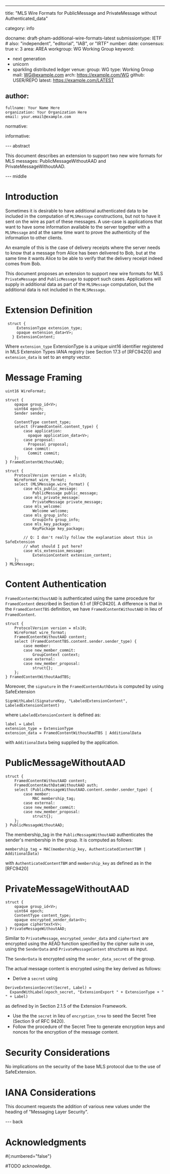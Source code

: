 
---
<!--
###
# Internet-Draft Markdown Template
#
# Rename this file from draft-todo-yourname-protocol.md to get started.
# Draft name format is "draft-<yourname>-<workgroup>-<name>.md".
#
# For initial setup, you only need to edit the first block of fields.
# Only "title" needs to be changed; delete "abbrev" if your title is short.
# Any other content can be edited, but be careful not to introduce errors.
# Some fields will be set automatically during setup if they are unchanged.
#
# Don't include "-00" or "-latest" in the filename.
# Labels in the form draft-<yourname>-<workgroup>-<name>-latest are used by
# the tools to refer to the current version; see "docname" for example.
#
# This template uses kramdown-rfc: https://github.com/cabo/kramdown-rfc
# You can replace the entire file if you prefer a different format.
# Change the file extension to match the format (.xml for XML, etc...)
#
###
-->
title: "MLS Wire Formats for PublicMessage and PrivateMessage without Authenticated_data"
<!--- abbrev: "TODO - Abbreviation" -->
category: info

docname: draft-pham-additional-wire-formats-latest
submissiontype: IETF  # also: "independent", "editorial", "IAB", or "IRTF"
number:
date:
consensus: true
v: 3
area: AREA
workgroup: WG Working Group
keyword:
 - next generation
 - unicorn
 - sparkling distributed ledger
venue:
  group: WG
  type: Working Group
  mail: WG@example.com
  arch: https://example.com/WG
  github: USER/REPO
  latest: https://example.com/LATEST

author:
 -
    fullname: Your Name Here
    organization: Your Organization Here
    email: your.email@example.com

normative:

informative:


--- abstract

This document describes an extension to support two new wire formats for MLS messages: PublicMessageWithoutAAD and PrivateMessageWithoutAAD.

--- middle

# Introduction
Sometimes it is desirable to have additional authenticated data to be included in the computation of `MLSMessage` constructions, but not to have it sent on the wire as part of these messages. A use-case is applications that want to have some information available to the server together with a `MLSMessage` and at the same time want to prove the authenticity of the information to other clients. 

An example of this is the case of delivery receipts where the server needs to know that a message from Alice has been delivered to Bob, but at the same time it wants Alice to be able to verify that the delivery receipt indeed comes from Bob.

This document proposes an extension to support new wire formats for MLS `PrivateMessage` and `PublicMessage` to support such cases. Applications will supply in additional data as part of the `MLSMessage` computation, but the additional data is not included in the `MLSMessage`.

# Extension Definition
```
 struct {
     ExtensionType extension_type;
     opaque extension_data<V>;
   } ExtensionContent;
```

Where `extension_type` ExtensionType is a unique uint16 identifier registered in MLS Extension Types IANA registry (see Section 17.3 of [RFC9420]) and `extension_data` is set to an empty vector.

# Message Framing
```
uint16 WireFormat;

struct {
    opaque group_id<V>;
    uint64 epoch;
    Sender sender;

    ContentType content_type;
    select (FramedContent.content_type) {
        case application:
          opaque application_data<V>;
        case proposal:
          Proposal proposal;
        case commit:
          Commit commit;
    };
} FramedContentWithoutAAD;

```

```
struct {
    ProtocolVersion version = mls10;
    WireFormat wire_format;
    select (MLSMessage.wire_format) {
        case mls_public_message:
            PublicMessage public_message;
        case mls_private_message:
            PrivateMessage private_message;
        case mls_welcome:
            Welcome welcome;
        case mls_group_info:
            GroupInfo group_info;
        case mls_key_package:
            KeyPackage key_package;
        
        // Q: I don't really follow the explanation about this in SafeExtension
        // what should I put here?
        case mls_extension_message:
            ExtensionContent extension_content;        
    };
} MLSMessage;
```

# Content Authentication
`FramedContentWithoutAAD` is authenticated using the same procedure for `FramedContent` described in Section 6.1 of [RFC9420]. A difference is that in the `FramedContentTBS` definition, we have `FramedContentWithoutAAD` in lieu of `FramedContent`. 

```
struct {
    ProtocolVersion version = mls10;
    WireFormat wire_format;
    FramedContentWithoutAAD content;
    select (FramedContentTBS.content.sender.sender_type) {
        case member:
        case new_member_commit:
            GroupContext context;
        case external:
        case new_member_proposal:
            struct{};
    };
} FramedContentWithoutAadTBS;

```

Moreover, the `signature` in the `FramedContentAuthData` is computed by using SafeExtension 

```
SignWithLabel(SignatureKey, "LabeledExtensionContent", LabeledExtensionContent)
```
where `LabeledExtensionContent` is defined as:
```
label = Label
extension_type = ExtensionType
extension_data = FramedContentWithoutAadTBS | AdditionalData
```

with `AdditionalData` being supplied by the application. 

# PublicMessageWithoutAAD

```
struct {
    FramedContentWithoutAAD content;
    FramedContentAuthDataWithoutAAD auth;
    select (PublicMessageWithoutAAD.content.sender.sender_type) {
        case member:
            MAC membership_tag;
        case external:
        case new_member_commit:
        case new_member_proposal:
            struct{};
    };
} PublicMessageWithoutAAD;
```

The membership_tag in the `PublicMessageWithoutAAD` authenticates the sender's membership in the group. It is computed as follows:

```
membership_tag = MAC(membership_key, AuthenticatedContentTBM | AdditionalData)
```

with `AuthenticatedContentTBM` and `membership_key` as defined as in the [RFC9420]

<!-- Q: do we need to have an extension label for `membership_key`? -->

# PrivateMessageWithoutAAD
```
struct {
    opaque group_id<V>;
    uint64 epoch;
    ContentType content_type;
    opaque encrypted_sender_data<V>;
    opaque ciphertext<V>;
} PrivateMessageWithoutAAD;
```

Similar to `PrivateMessage`, `encrypted_sender_data` and `ciphertext` are encrypted using the AEAD function specified by the cipher suite in use, using the `SenderData` and `PrivateMessageContent` structures as input. 

The `SenderData` is encrypted using the `sender_data_secret` of the group. 

The actual message content is encrypted using the key derived as follows:

- Derive a `secret` using

```
DeriveExtensionSecret(Secret, Label) =
  ExpandWithLabel(epoch_secret, "ExtensionExport " + ExtensionType + " " + Label)
```
as defined by in Section 2.1.5 of the Extension Framework.

- Use the the `secret` in lieu of `encryption_tree` to seed the Secret Tree (Section 9 of RFC 9420). 
- Follow the procedure of the Secret Tree to generate encryption keys and nonces for the encryption of the message content.

<!--
# Conventions and Definitions

#{::boilerplate bcp14-tagged}
-->

# Security Considerations

No implications on the security of the base MLS protocol due to the use of SafeExtension.


# IANA Considerations

This document requests the addition of various new values under the heading of "Messaging Layer Security".

--- back

# Acknowledgments
#{:numbered="false"}

#TODO acknowledge.

